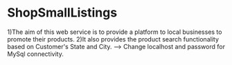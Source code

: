 # ShopSmallListings
1)The aim of this web service is to provide a platform to local businesses to promote their products.
2)It also provides the product search functionality based on Customer's State and City.
--> Change localhost and password for MySql connectivity.
